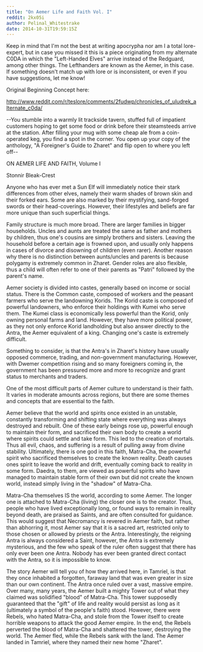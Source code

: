 ```yaml
---
title: "On Aemer Life and Faith Vol. I"
reddit: 2kx05i
author: Pelinal_Whitestrake
date: 2014-10-31T19:59:15Z
---
```


Keep in mind that I'm not the best at writing apocrypha nor am I a total lore-expert, but in case you missed it this is a piece originating from my alternate C0DA in which the "Left-Handed Elves" arrive instead of the Redguard, among other things.  The Lefthanders are known as the Aemer, in this case.  If something doesn't match up with lore or is inconsistent, or even if you have suggestions, let me know!

Original Beginning Concept here:

http://www.reddit.com/r/teslore/comments/2fudwp/chronicles_of_uludrek_alternate_c0da/ 



--You stumble into a warmly lit trackside tavern, stuffed full of impatient customers hoping to get some food or drink before their steamsteeds arrive at the station.  After filling your mug with some cheap ale from a coin-operated keg, you find a spot in the corner.  You open up your copy of the anthology, "A Foreigner's Guide to Zharet" and flip open to where you left off--

ON AEMER LIFE AND FAITH, Volume I

Stonnir Bleak-Crest

Anyone who has ever met a Sun Elf will immediately notice their stark differences from other elves, namely their warm shades of brown skin and their forked ears.  Some are also marked by their mystifying, sand-forged swords or their head-coverings.  However, their lifestyles and beliefs are far more unique than such superficial things.


Family structure is much more broad.  There are larger families in bigger households.  Uncles and aunts are treated the same as father and mothers by children, thus one's cousins are simply brothers and sisters.  Leaving the household before a certain age is frowned upon, and usually only happens in cases of divorce and disowning of children (even rarer).  Another reason why there is no distinction between aunts/uncles and parents is because polygamy is extremely common in Zharet.  Gender roles are also flexible, thus a child will often refer to one of their parents as "Patri" followed by the parent's name.  

Aemer society is divided into castes, generally based on income or social status.  There is the Common caste, composed of workers and the peasant farmers who serve the landowning Korids.  The Korid caste is composed of powerful landowners, who enforce their holdings with Kumei who serve them.  The Kumei class is economically less powerful than the Korid, only owning personal farms and land.  However, they have more political power, as they not only enforce Korid landholding but also answer directly to the Antra, the Aemer equivalent of a king. Changing one's caste is extremely difficult.

Something to consider, is that the Antra's in Zharet's history have usually opposed commerce, trading, and non-government manufacturing.  However, with Dwemer competition rising and so many foreigners coming in, the government has been pressured more and more to recognize and grant status to merchants and traders.

One of the most difficult parts of Aemer culture to understand is their faith.  It varies in moderate amounts across regions, but there are some themes and concepts that are essential to the faith.  

Aemer believe that the world and spirits once existed in an unstable, constantly transforming and shifting state where everything was always destroyed and rebuilt.  One of these early beings rose up, powerful enough to maintain their form, and sacrificed their own body to create a world where spirits could settle and take form.  This led to the creation of mortals.  Thus all evil, chaos, and suffering is a result of pulling away from divine stability.  Ultimately, there is one god in this faith, Matra-Cha, the powerful spirit who sacrificed themselves to create the known reality.  Death causes ones spirit to leave the world and drift, eventually coming back to reality in some form.  Daedra, to them, are viewed as powerful spirits who have managed to maintain stable form of their own but did not create the known world, instead simply living in the "shadow" of Matra-Cha.  

Matra-Cha themselves IS the world, according to some Aemer.  The longer one is attached to Matra-Cha (living) the closer one is to the creator.  Thus, people who have lived exceptionally long, or found ways to remain in reality beyond death, are praised as Saints, and are often consulted for guidance.  This would suggest that Necromancy is revered in Aemer faith, but rather than abhorring it, most Aemer say that it is a sacred art, restricted only to those chosen or allowed by priests or the Antra.  Interestingly, the reigning Antra is always considered a Saint, however, the Antra is extremely mysterious, and the few who speak of the ruler often suggest that there has only ever been one Antra.  Nobody has ever been granted direct contact with the Antra, so it is impossible to know.   

The story Aemer will tell you of how they arrived here, in Tamriel, is that they once inhabited a forgotten, faraway land that was even greater in size than our own continent.  The Antra once ruled over a vast, massive empire.  Over many, many years, the Aemer built a mighty Tower out of what they claimed was solidified "blood" of Matra-Cha.  This tower supposedly guaranteed that the "gift" of life and reality would persist as long as it (ultimately a symbol of the people's faith) stood.  However, there were Rebels, who hated Matra-Cha, and stole from the Tower itself to create horrible weapons to attack the good Aemer empire.  In the end, the Rebels perverted the blood of Matra-Cha and shattered the tower, destroying the world.  The Aemer fled, while the Rebels sank with the land.  The Aemer landed in Tamriel, where they named their new home "Zharet".  





